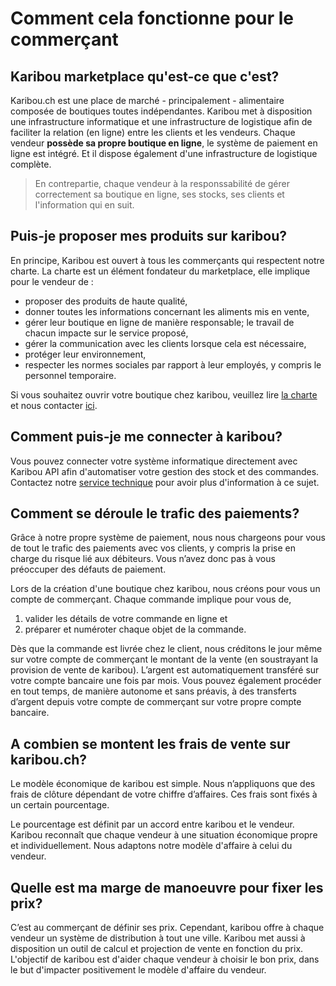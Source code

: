 # Comment cela fonctionne pour le commerçant

## Karibou marketplace qu'est-ce que c'est?
Karibou.ch est une place de marché - principalement - alimentaire composée de boutiques toutes indépendantes. Karibou met à disposition une infrastructure informatique et une infrastructure de logistique afin de faciliter la relation (en ligne) entre les clients et les vendeurs. Chaque vendeur **possède sa propre boutique en ligne**, le système de paiement en ligne est intégré. Et il dispose également d'une infrastructure de logistique complète.
> En contrepartie, chaque vendeur à la responssabilité de gérer correctement sa boutique en ligne, ses stocks, ses clients et l'information qui en suit. 


## Puis-je proposer mes produits sur karibou?
En principe, Karibou est ouvert à tous les commerçants qui respectent notre charte. La charte est un élément fondateur du marketplace, elle implique pour le vendeur de :
* proposer des produits de haute qualité,
* donner toutes les informations concernant les aliments mis en vente,
* gérer leur boutique en ligne de manière responsable; le travail de chacun impacte sur le service proposé,
* gérer la communication avec les clients lorsque cela est nécessaire,
* protéger leur environnement,
* respecter les normes sociales par rapport à leur employés, y compris le personnel temporaire.

Si vous souhaitez ouvrir votre boutique chez karibou, veuillez lire [la charte](https://karibou.ch/page/la-charte) et nous contacter [ici](hello@karibou.ch).

## Comment puis-je me connecter à karibou?
Vous pouvez connecter votre système informatique directement avec Karibou API afin d'automatiser votre gestion des stock et des commandes. Contactez notre [service technique](hello@karibou.ch) pour avoir plus d'information à ce sujet.

## Comment se déroule le trafic des paiements?
Grâce à notre propre système de paiement, nous nous chargeons pour vous de tout le trafic des paiements avec vos clients, y compris la prise en charge du risque lié aux débiteurs. Vous n’avez donc pas à vous préoccuper des défauts de paiement. 

Lors de la création d'une boutique chez karibou, nous créons pour vous un compte de commerçant. Chaque commande implique pour vous de, 
1. valider les détails de votre commande en ligne et 
2. préparer et numéroter chaque objet de la commande.

Dès que la commande est livrée chez le client, nous créditons le jour même sur votre compte de commerçant le montant de la vente (en soustrayant la provision de vente de karibou). L’argent est automatiquement transféré sur votre compte bancaire une fois par mois. 
Vous pouvez également procéder en tout temps, de manière autonome et sans préavis, à des transferts d’argent depuis votre compte de commerçant sur votre propre compte bancaire.

## A combien se montent les frais de vente sur karibou.ch?
Le modèle économique de karibou est simple. Nous n’appliquons que des frais de clôture dépendant de votre chiffre d’affaires. Ces frais sont fixés à un certain pourcentage. 

Le pourcentage est définit par un accord entre karibou et le vendeur. Karibou reconnaît que chaque vendeur à une situation économique propre et individuellement. Nous adaptons notre modèle d'affaire à celui du vendeur.

## Quelle est ma marge de manoeuvre pour fixer les prix?
C’est au commerçant de définir ses prix. Cependant, karibou offre à chaque vendeur un système de distribution à tout une ville. Karibou met aussi à disposition un outil de calcul et projection de vente en fonction du prix. L'objectif de karibou est d'aider chaque vendeur à choisir le bon prix, dans le but d'impacter positivement le modèle d'affaire du vendeur. 

